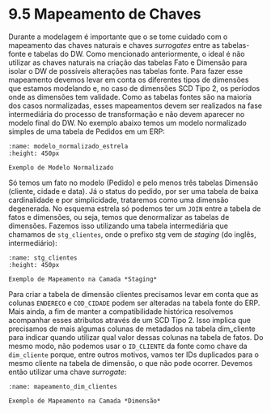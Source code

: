 # 9.5 Mapeamento de Chaves

Durante a modelagem é importante que o se tome cuidado com o mapeamento das chaves naturais e chaves *surrogates* entre as tabelas-fonte e tabelas do DW. Como mencionado anteriormente, o ideal é não utilizar as chaves naturais na criação das tabelas Fato e Dimensão para isolar o DW de possíveis alterações nas tabelas fonte. Para fazer esse mapeamento devemos levar em conta os diferentes tipos de dimensões que estamos modelando e, no caso de dimensões SCD Tipo 2, os períodos onde as dimensões tem validade. Como as tabelas fontes são na maioria dos casos normalizadas, esses mapeamentos devem ser realizados na fase intermediária do processo de transformação e não devem aparecer no modelo final do DW.  No exemplo abaixo temos um modelo normalizado simples de uma tabela de Pedidos em um ERP:

```{figure} ../../../assets/img/modelo_normalizado_estrela.png
:name: modelo_normalizado_estrela
:height: 450px

Exemplo de Modelo Normalizado
```

Só temos um fato no modelo (Pedido) e pelo menos três tabelas Dimensão (cliente, cidade e  data). Já o status do pedido, por ser uma tabela de baixa cardinalidade e  por simplicidade, trataremos como uma dimensão degenerada. No esquema estrela só podemos ter um `JOIN` entre a tabela de fatos e dimensões, ou seja, temos que denormalizar as tabelas de dimensões. Fazemos isso utilizando uma tabela intermediária que chamamos de `stg_clientes`, onde o prefixo stg vem de *staging* (do inglês, intermediário):

```{figure} ../../../assets/img/mapeamento_staging.png
:name: stg_clientes
:height: 450px

Exemplo de Mapeamento na Camada *Staging*
```

Para criar a tabela de dimensão clientes precisamos levar em conta que as colunas `ENDERECO` e `COD_CIDADE` podem ser alteradas na tabela fonte do ERP. Mais ainda, a fim de manter a compatibilidade histórica resolvemos acompanhar esses atributos através de um SCD Tipo 2. Isso implica que precisamos de mais algumas colunas de metadados na tabela dim_cliente para indicar quando utilizar qual valor dessas colunas na tabela de fatos. Do mesmo modo, não podemos usar o `ID_CLIENTE` da fonte como chave da `dim_cliente` porque, entre outros motivos, vamos ter IDs duplicados para o mesmo cliente na tabela de dimensão, o que não pode ocorrer.  Devemos então utilizar uma chave *surrogate*:

```{figure} ../../../assets/img/mapeamento_dimensao.png
:name: mapeamento_dim_clientes

Exemplo de Mapeamento na Camada *Dimensão*
```